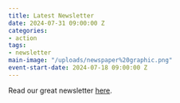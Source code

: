 ```yaml
---
title: Latest Newsletter
date: 2024-07-31 09:00:00 Z
categories:
- action
tags:
- newsletter
main-image: "/uploads/newspaper%20graphic.png"
event-start-date: 2024-07-18 09:00:00 Z
---
```


Read our great newsletter [here](http://https://mailchi.mp/e9a59f5cbb57/2024-07-18-indivisiblelab-newsletter-10344443).